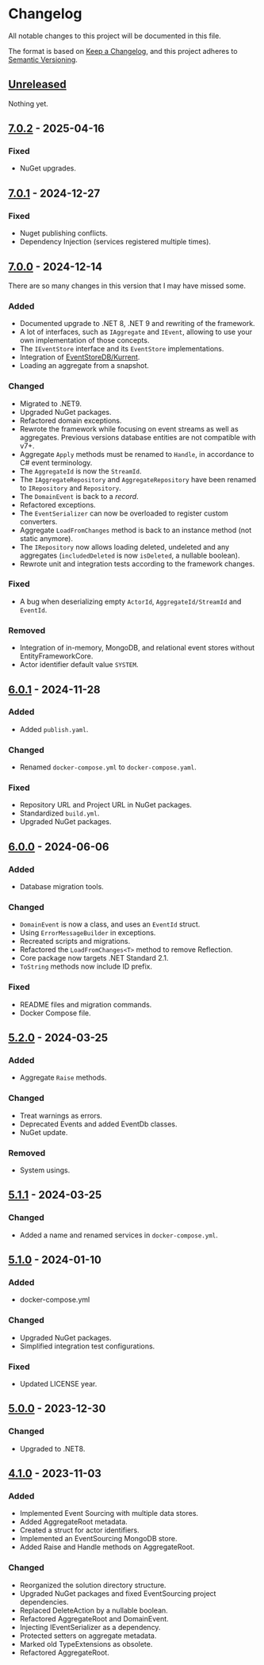 # Changelog

All notable changes to this project will be documented in this file.

The format is based on [Keep a Changelog](https://keepachangelog.com/en/1.0.0/),
and this project adheres to [Semantic Versioning](https://semver.org/spec/v2.0.0.html).

## [Unreleased]

Nothing yet.

## [7.0.2] - 2025-04-16

### Fixed

- NuGet upgrades.

## [7.0.1] - 2024-12-27

### Fixed

- Nuget publishing conflicts.
- Dependency Injection (services registered multiple times).

## [7.0.0] - 2024-12-14

There are so many changes in this version that I may have missed some.

### Added

- Documented upgrade to .NET 8, .NET 9 and rewriting of the framework.
- A lot of interfaces, such as `IAggregate` and `IEvent`, allowing to use your own implementation of those concepts.
- The `IEventStore` interface and its `EventStore` implementations.
- Integration of [EventStoreDB/Kurrent](https://www.eventstore.com/).
- Loading an aggregate from a snapshot.

### Changed

- Migrated to .NET9.
- Upgraded NuGet packages.
- Refactored domain exceptions.
- Rewrote the framework while focusing on event streams as well as aggregates. Previous versions database entities are not compatible with v7+.
- Aggregate `Apply` methods must be renamed to `Handle`, in accordance to C# event terminology.
- The `AggregateId` is now the `StreamId`.
- The `IAggregateRepository` and `AggregateRepository` have been renamed to `IRepository` and `Repository`.
- The `DomainEvent` is back to a _record_.
- Refactored exceptions.
- The `EventSerializer` can now be overloaded to register custom converters.
- Aggregate `LoadFromChanges` method is back to an instance method (not static anymore).
- The `IRepository` now allows loading deleted, undeleted and any aggregates (`includedDeleted` is now `isDeleted`, a nullable boolean).
- Rewrote unit and integration tests according to the framework changes.

### Fixed

- A bug when deserializing empty `ActorId`, `AggregateId/StreamId` and `EventId`.

### Removed

- Integration of in-memory, MongoDB, and relational event stores without EntityFrameworkCore.
- Actor identifier default value `SYSTEM`.

## [6.0.1] - 2024-11-28

### Added

- Added `publish.yaml`.

### Changed

- Renamed `docker-compose.yml` to `docker-compose.yaml`.

### Fixed

- Repository URL and Project URL in NuGet packages.
- Standardized `build.yml`.
- Upgraded NuGet packages.

## [6.0.0] - 2024-06-06

### Added

- Database migration tools.

### Changed

- `DomainEvent` is now a class, and uses an `EventId` struct.
- Using `ErrorMessageBuilder` in exceptions.
- Recreated scripts and migrations.
- Refactored the `LoadFromChanges<T>` method to remove Reflection.
- Core package now targets .NET Standard 2.1.
- `ToString` methods now include ID prefix.

### Fixed

- README files and migration commands.
- Docker Compose file.

## [5.2.0] - 2024-03-25

### Added

- Aggregate `Raise` methods.

### Changed

- Treat warnings as errors.
- Deprecated Events and added EventDb classes.
- NuGet update.

### Removed

- System usings.

## [5.1.1] - 2024-03-25

### Changed

- Added a name and renamed services in `docker-compose.yml`.

## [5.1.0] - 2024-01-10

### Added

- docker-compose.yml

### Changed

- Upgraded NuGet packages.
- Simplified integration test configurations.

### Fixed

- Updated LICENSE year.

## [5.0.0] - 2023-12-30

### Changed

- Upgraded to .NET8.

## [4.1.0] - 2023-11-03

### Added

- Implemented Event Sourcing with multiple data stores.
- Added AggregateRoot metadata.
- Created a struct for actor identifiers.
- Implemented an EventSourcing MongoDB store.
- Added Raise and Handle methods on AggregateRoot.

### Changed

- Reorganized the solution directory structure.
- Upgraded NuGet packages and fixed EventSourcing project dependencies.
- Replaced DeleteAction by a nullable boolean.
- Refactored AggregateRoot and DomainEvent.
- Injecting IEventSerializer as a dependency.
- Protected setters on aggregate metadata.
- Marked old TypeExtensions as obsolete.
- Refactored AggregateRoot.

[unreleased]: https://github.com/Logitar/EventSourcing/compare/v7.0.2...HEAD
[7.0.2]: https://github.com/Logitar/EventSourcing/compare/v7.0.1...v7.0.2
[7.0.1]: https://github.com/Logitar/EventSourcing/compare/v7.0.0...v7.0.1
[7.0.0]: https://github.com/Logitar/EventSourcing/compare/v6.0.1...v7.0.0
[6.0.1]: https://github.com/Logitar/EventSourcing/compare/v6.0.0...v6.0.1
[6.0.0]: https://github.com/Logitar/EventSourcing/compare/v5.2.0...v6.0.0
[5.2.0]: https://github.com/Logitar/EventSourcing/compare/v5.1.1...v5.2.0
[5.1.1]: https://github.com/Logitar/EventSourcing/compare/v5.1.0...v5.1.1
[5.1.0]: https://github.com/Logitar/EventSourcing/compare/v5.0.0...v5.1.0
[5.0.0]: https://github.com/Logitar/EventSourcing/compare/v4.1.0...v5.0.0
[4.1.0]: https://github.com/Logitar/EventSourcing/releases/tag/v4.1.0

